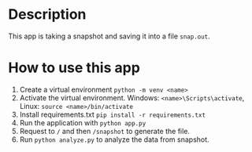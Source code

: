 # Description
This app is taking a snapshot and saving it into a file `snap.out`.

# How to use this app

1. Create a virtual environment `python -m venv <name>`
2. Activate the virtual environment. Windows: `<name>\Scripts\activate`, Linux: `source <name>/bin/activate`
3. Install requirements.txt `pip install -r requirements.txt`
4. Run the application with `python app.py`
5. Request to `/` and then `/snapshot` to generate the file.
6. Run `python analyze.py` to analyze the data from snapshot.
